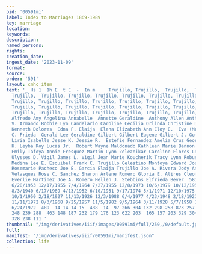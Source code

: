 ```yaml
---
pid: '00591mi'
label: Index to Marriages 1869-1989
key: marriage
location: 
keywords: 
description: 
named_persons: 
rights: 
creation_date: 
ingest_date: '2023-11-09'
format: 
source: 
order: '591'
layout: cmhc_item
text: '_ Hs 1  1h E  t E  -  In m     Trujillo, Trujillo,  Trujillo,  Trujillo, Trujillo,
  Trujillo,  Trujillo, Trujillo, Trujillo, Trujillo, Trujillo, Trujillo, Trujillo,
  Trujillo, Trujillo, Trujillo, Trujillo, Trujillo, Trujillo, Trujillo, Trujillo,
  Trujillo, Trujillo, Trujillo, Trujillo, Trujillo, Trujillo, Trujillo, Trujillo,
  Trujillo, Trujillo, Trujillo, Trujillo, Trujillo, Trujillo, Trujillo,  Acarcinio
  Alfredo Amy Angelina Annabelle  Annette Geraldine  Anthony Allen Anthony Jacob Antonio
  V. Armando Bobbie Lyn Candelario Caroline Cecilia Orlinda Christine Daniel  David
  Kenneth Dolores  Edna F. Elaija  Elena Elizabeth Ann Eloy E.  Eva (Mrs. ) Frank
  C. Frieda  Gerald Lee Geraldine Gilbert Gilbert Eugene Gilbert J. Gomecinda  Ida
  Liria Isabelle Jesse K. Jessie R.  Estefie Fernandez Amelia Cruz George Roybal Flaviano
  H. Leyba Roy Lucas Jr.  Robert Wayne Maldonado Kathleen Marie Bannon Grace A. Lucero
  Emily Tafoya Annie Fresquez Martin Lynn Zeleznikar Caroline Flores Leonides Pacheco
  Ulysses D. Vigil James L. Vigil Jean Marie Koucherik Tracy Lynn Robush Jose Eloy
  Medina Lee E. Esquibel Frank C. Trujillo Celestino Montoya Edward Joseph Gutierrez
  Rosemarie Pacheco Joe E. Garcia Elaija Trujillo Joe A. Rivera Jody Ann Bellm Robert
  Velasquez Rose C. Sanchez Sharon Arlene Romero Gloria E. Alires Cleofie Griego Gilbert
  Everlie Martinez Joe A. Romero Hellen J. Stebbins Elfrieda Beyer  581  2/2/1967
  6/28/1953 12/17/1955 7/4/1964 7/27/1955 12/8/1973 10/6/1979 10/12/1952 6/11/1960
  8/3/1940 6/17/1989 4/13/1952 6/10/1951 9/17/1974 5/1/1971 12/10/1975 9/19/1981 6/21/1947
  10/1/1950 2/18/1927 11/13/1926 12/3/1988 6/4/1977 4/23/1948 2/18/1927 6/24/1961
  11/11/1972 8/3/1968 9/25/1957 11/5/1982 9/5/1964 3/11/1928 5/7/1958 10/21/1936 4/6/1885
  6/24/1972  489  14 14 14 15  488  14  97 266 304 132 298 258 873 257  74  51 781
  248 239 288  463 148 187 232 179 176 123 622 203  165 157 203 329 304 150 193 339
  328 238 111 '
thumbnail: "/img/derivatives/iiif/images/00591mi/full/250,/0/default.jpg"
full: 
manifest: "/img/derivatives/iiif/00591mi/manifest.json"
collection: life
---
```

